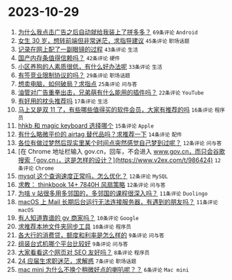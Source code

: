 # 2023-10-29

1. [为什么我点击广告之后自动就给我装上了拼多多？](https://www.v2ex.com/t/986359) `69条评论` `Android`
1. [女生 30 岁，想转前端但非常迷茫，求指导建议](https://www.v2ex.com/t/986442) `45条评论` `职场话题`
1. [记录在网上配了一副眼镜的过程](https://www.v2ex.com/t/986377) `43条评论` `生活`
1. [国产内存条值得信赖吗？](https://www.v2ex.com/t/986365) `42条评论` `硬件`
1. [小区养狗的人素质很低，有什么好办法呢](https://www.v2ex.com/t/986437) `33条评论` `生活`
1. [有签竞业限制协议的吗？](https://www.v2ex.com/t/986368) `29条评论` `职场话题`
1. [想卖电脑，如何破局？求指点](https://www.v2ex.com/t/986398) `25条评论` `问与答`
1. [油管对广告重拳出击，兄弟萌有什么能用的插件吗？](https://www.v2ex.com/t/986371) `22条评论` `YouTube`
1. [有好用的枕头推荐吗](https://www.v2ex.com/t/986376) `17条评论` `生活`
1. [马上又是双 11 了，有些哪些值得买的软件会员，大家有推荐的吗](https://www.v2ex.com/t/986418) `16条评论` `程序员`
1. [hhkb 和 magic keyboard 选择哪个](https://www.v2ex.com/t/986432) `15条评论` `Apple`
1. [有什么略微平价的 airtag 替代品吗？求推荐一下](https://www.v2ex.com/t/986358) `14条评论` `配件`
1. [各位有做过梦然后现实里某个时间点突然感觉自己梦到过呢？](https://www.v2ex.com/t/986427) `12条评论` `问与答`
1. [在 Chrome 地址栏输入 gov.cn，回车，不会进入 www.gov.cn，而只会谷歌搜索「gov.cn」，这是怎样的设计？](https://www.v2ex.com/t/986424) `12条评论` `Chrome`
1. [mysql 这个查询速度正常吗，怎么优化？](https://www.v2ex.com/t/986389) `12条评论` `MySQL`
1. [求教： thinkbook 14+ 7840H 风扇策略](https://www.v2ex.com/t/986360) `12条评论` `问与答`
1. [为啥 v 站很多用多邻国的，多邻国的课程很深入吗？](https://www.v2ex.com/t/986414) `11条评论` `Duolingo`
1. [macOS 上 Mail 长期后台运行无法连接服务器，有遇到的朋友吗？](https://www.v2ex.com/t/986403) `11条评论` `macOS`
1. [有人知道靠谱的 gv 商家吗？](https://www.v2ex.com/t/986466) `10条评论` `Google`
1. [求推荐本地文件夹同步工具](https://www.v2ex.com/t/986416) `10条评论` `程序员`
1. [各大行的消费贷，额度和利率是怎么样的](https://www.v2ex.com/t/986440) `9条评论` `问与答`
1. [组装台式机哪个平台比较好](https://www.v2ex.com/t/986374) `9条评论` `问与答`
1. [大家看看这个网页对 SEO 友好吗？](https://www.v2ex.com/t/986382) `8条评论` `程序员`
1. [24 应届生求职迷茫，求解惑](https://www.v2ex.com/t/986445) `7条评论` `职场话题`
1. [mac mini 为什么不换个稍微好点的喇叭呢？？](https://www.v2ex.com/t/986469) `6条评论` `Mac mini`
